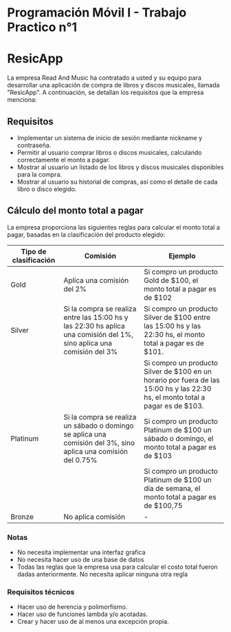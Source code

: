 # Programación Móvil I - Trabajo Practico n°1
# ResicApp

La empresa Read And Music ha contratado a usted y su equipo para desarrollar una aplicación de compra de libros y discos musicales, llamada "ResicApp". A continuación, se detallan los requisitos que la empresa menciona:

## Requisitos

- Implementar un sistema de inicio de sesión mediante nickname y contraseña.
- Permitir al usuario comprar libros o discos musicales, calculando correctamente el monto a pagar.
- Mostrar al usuario un listado de los libros y discos musicales disponibles para la compra.
- Mostrar al usuario su historial de compras, así como el detalle de cada libro o disco elegido.

## Cálculo del monto total a pagar

La empresa proporciona las siguientes reglas para calcular el monto total a pagar, basadas en la clasificación del producto elegido:

| Tipo de clasificación | Comisión                                                                                                               | Ejemplo                                                                                                                                                                     |
|------------------------|------------------------------------------------------------------------------------------------------------------------|-----------------------------------------------------------------------------------------------------------------------------------------------------------------------------|
| Gold                   | Aplica una comisión del 2%                                                                                            | Si compro un producto Gold de $100, el monto total a pagar es de $102                                                                                                      |
| Silver                 | Si la compra se realiza entre las 15:00 hs y las 22:30 hs aplica una comisión del 1%, sino aplica una comisión del 3% | Si compro un producto Silver de $100 entre las 15:00 hs y las 22:30 hs, el monto total a pagar es de $101.                                                               |
|                        |                                                                                                                        | Si compro un producto Silver de $100 en un horario por fuera de las 15:00 hs y las 22:30 hs, el monto total a pagar es de $103.                                           |
| Platinum               | Si la compra se realiza un sábado o domingo se aplica una comisión del 3%, sino aplica una comisión del 0.75%         | Si compro un producto Platinum de $100 un sábado o domingo, el monto total a pagar es de $103                                                                               |
|                        |                                                                                                                        | Si compro un producto Platinum de $100 un día de semana, el monto total a pagar es de $100,75                                                                              |
| Bronze                 | No aplica comisión                                                                                                    | -                                                                                                                                                                           |


### Notas
- No necesita implementar una interfaz grafica
- No necesita hacer uso de una base de datos
- Todas las reglas que la empresa usa para calcular el costo total fueron dadas anteriormente. No necesita aplicar ninguna otra regla

### Requisitos técnicos
- Hacer uso de herencia y polimorfismo.
- Hacer uso de funciones lambda y/o acotadas.
- Crear y hacer uso de al menos una excepción propia.
